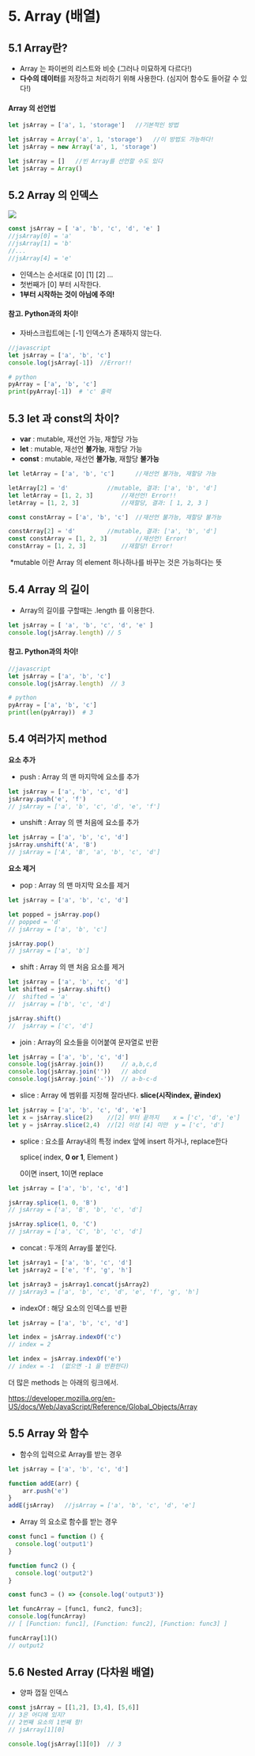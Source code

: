 # 5. Array (배열)

## 5.1  Array란?

* Array 는 파이썬의 리스트와 비슷 (그러나 미묘하게 다르다!)
* **다수의 데이터**를 저장하고 처리하기 위해 사용한다.  (심지어 함수도 들어갈 수 있다!)

#### Array 의 선언법

```javascript
let jsArray = ['a', 1, 'storage']   //기본적인 방법

let jsArray = Array('a', 1, 'storage')   //이 방법도 가능하다!
let jsArray = new Array('a', 1, 'storage')

let jsArray = []   //빈 Array를 선언할 수도 있다
let jsArray = Array()
```


## 5.2  Array 의 인덱스

![](https://s3.amazonaws.com/codecademy-content/courses/learn-javascript-arrays/array+indices.svg)

```javascript
const jsArray = [ 'a', 'b', 'c', 'd', 'e' ]
//jsArray[0] = 'a' 
//jsArray[1] = 'b' 
//... 
//jsArray[4] = 'e'  
```

* 인덱스는 순서대로 [0] [1] [2] ...  
* 첫번째가 [0] 부터 시작한다. 
* **1부터 시작하는 것이 아님에 주의!**
  
#### 참고. Python과의 차이!
* 자바스크립트에는 [-1] 인덱스가 존재하지 않는다.
```javascript
//javascript
let jsArray = ['a', 'b', 'c']
console.log(jsArray[-1])  //Error!!
```
```python
# python
pyArray = ['a', 'b', 'c']
print(pyArray[-1])  # 'c' 출력
```


## 5.3  let 과 const의 차이?

* **var**   :  mutable, 재선언 가능,    재할당 가능    
* **let**   :  mutable, 재선언 **불가능**, 재할당 가능 
* **const** :  mutable, 재선언 **불가능**, 재할당 **불가능**

```javascript
let letArray = ['a', 'b', 'c']  	//재선언 불가능, 재할당 가능 

letArray[2] = 'd'			//mutable, 결과: ['a', 'b', 'd']
let letArray = [1, 2, 3]		//재선언! Error!!
letArray = [1, 2, 3]			//재할당, 결과: [ 1, 2, 3 ]
```

```javascript
const constArray = ['a', 'b', 'c']	//재선언 불가능, 재할당 불가능

constArray[2] = 'd'			//mutable, 결과: ['a', 'b', 'd']
const constArray = [1, 2, 3]   		//재선언! Error!
constArray = [1, 2, 3]			//재할당! Error!
```
​    *mutable 이란 Array 의 element 하나하나를 바꾸는 것은 가능하다는 뜻


## 5.4  Array 의 길이 
* Array의 길이를 구할때는 .length 를 이용한다.
```javascript
let jsArray = [ 'a', 'b', 'c', 'd', 'e' ]
console.log(jsArray.length)	// 5
```

#### 참고. Python과의 차이!
```javascript
//javascript
let jsArray = ['a', 'b', 'c']
console.log(jsArray.length)  // 3
```
```python
# python
pyArray = ['a', 'b', 'c']
print(len(pyArray))  # 3
```


## 5.4  여러가지 method

**요소 추가**

* push :  Array 의 맨 마지막에 요소를 추가

```javascript
let jsArray = ['a', 'b', 'c', 'd']
jsArray.push('e', 'f')
// jsArray = ['a', 'b', 'c', 'd', 'e', 'f']
```

* unshift :  Array 의 맨 처음에 요소를 추가

```javascript
let jsArray = ['a', 'b', 'c', 'd']
jsArray.unshift('A', 'B')
// jsArray = ['A', 'B', 'a', 'b', 'c', 'd']
```

  

**요소 제거**

* pop :  Array 의 맨 마지막 요소를 제거

```javascript
let jsArray = ['a', 'b', 'c', 'd']

let popped = jsArray.pop()  
// popped = 'd'
// jsArray = ['a', 'b', 'c']

jsArray.pop()  
// jsArray = ['a', 'b']
```

* shift :  Array 의 맨 처음 요소를 제거

```javascript
let jsArray = ['a', 'b', 'c', 'd']
let shifted = jsArray.shift()
//  shifted = 'a'
//  jsArray = ['b', 'c', 'd']

jsArray.shift()
//  jsArray = ['c', 'd']
```

  

* join :  Array의 요소들을 이어붙여 문자열로 반환

```javascript
let jsArray = ['a', 'b', 'c', 'd']
console.log(jsArray.join())  	// a,b,c,d
console.log(jsArray.join(''))	// abcd
console.log(jsArray.join('-'))	// a-b-c-d
```

* slice :   Array 에 범위를 지정해 잘라낸다. 	**slice(시작index, 끝index)** 

```javascript
let jsArray = ['a', 'b', 'c', 'd', 'e']
let x = jsArray.slice(2)	//[2] 부터 끝까지    x = ['c', 'd', 'e']
let y = jsArray.slice(2,4)	//[2] 이상 [4] 미만  y = ['c', 'd']
```

* splice :  요소를 Array내의 특정 index 앞에 insert 하거나, replace한다

  splice( index,  **0 or 1**,   Element )

  0이면 insert, 1이면 replace

```javascript
let jsArray = ['a', 'b', 'c', 'd']

jsArray.splice(1, 0, 'B') 
// jsArray = ['a', 'B', 'b', 'c', 'd']

jsArray.splice(1, 0, 'C') 
// jsArray = ['a', 'C', 'b', 'c', 'd']
```

* concat :  두개의 Array를 붙인다.

```javascript
let jsArray1 = ['a', 'b', 'c', 'd']
let jsArray2 = ['e', 'f', 'g', 'h']

let jsArray3 = jsArray1.concat(jsArray2)
// jsArray3 = ['a', 'b', 'c', 'd', 'e', 'f', 'g', 'h']
```

* indexOf : 해당 요소의 인덱스를 반환

```js
let jsArray = ['a', 'b', 'c', 'd']

let index = jsArray.indexOf('c')
// index = 2

let index = jsArray.indexOf('e')
// index = -1  (없으면 -1 을 반환한다)
```

더 많은 methods 는 아래의 링크에서.

https://developer.mozilla.org/en-US/docs/Web/JavaScript/Reference/Global_Objects/Array


## 5.5  Array 와 함수

* 함수의 입력으로 Array를 받는 경우

```js
let jsArray = ['a', 'b', 'c', 'd']

function addE(arr) {
    arr.push('e')
}
addE(jsArray)	//jsArray = ['a', 'b', 'c', 'd', 'e']
```

* Array 의 요소로 함수를 받는 경우

```js
const func1 = function () {
  console.log('output1')
}

function func2 () {
  console.log('output2')
}

const func3 = () => {console.log('output3')}

let funcArray = [func1, func2, func3];
console.log(funcArray)
// [ [Function: func1], [Function: func2], [Function: func3] ]

funcArray[1]()
// output2
```


## 5.6  Nested Array (다차원 배열)

* 양파 껍질 인덱스

```js
const jsArray = [[1,2], [3,4], [5,6]]
// 3은 어디에 있지?
// 2번째 요소의 1번째 항!
// jsArray[1][0]

console.log(jsArray[1][0])	// 3
```